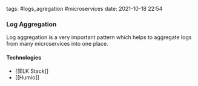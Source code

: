 tags: #logs_agregation #microservices 
date: 2021-10-18 22:54

### Log Aggregation
Log aggregation is a very important pattern which helps to aggregate logs from many microservices into one place. 

#### Technologies
- [[ELK Stack]]
- [[Humio]]